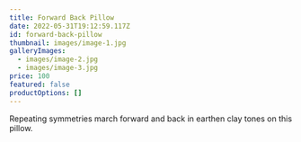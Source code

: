 ```yaml
---
title: Forward Back Pillow
date: 2022-05-31T19:12:59.117Z
id: forward-back-pillow
thumbnail: images/image-1.jpg
galleryImages:
  - images/image-2.jpg
  - images/image-3.jpg
price: 100
featured: false
productOptions: []
---
```

Repeating symmetries march forward and back in earthen clay tones on this pillow.